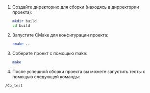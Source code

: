 1. Создайте директорию для сборки (находясь в дирректории проекта):
   ```sh
   mkdir build
   cd build
   ```
2. Запустите CMake для конфигурации проекта:
   ```sh
   cmake ..
   ```
3. Соберите проект с помощью make:
   ```sh
   make
   ```
4. После успешной сборки проекта вы можете запустить тесты с помощью следующей команды:
  ```sh.
  /Cb_test
  ```
